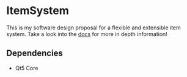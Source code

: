 # ItemSystem

This is my software design proposal for a flexible and extensible item system.
Take a look into the [docs](/docs/html/index.html) for more in depth information!

## Dependencies
- Qt5 Core